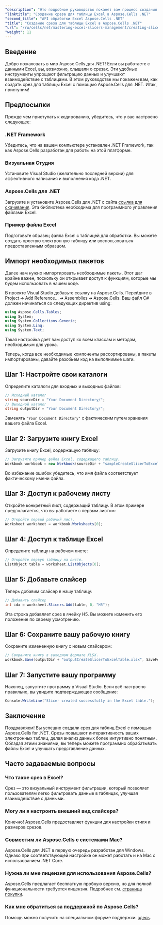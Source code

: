 ```yaml
---
"description": "Это подробное руководство покажет вам процесс создания срезов для таблиц Excel с помощью Aspose.Cells for .NET. Узнайте, как настроить среду, загрузить книгу Excel и добавить интерактивные срезы для расширения возможностей анализа данных."
"linktitle": "Создание среза для таблицы Excel в Aspose.Cells .NET"
"second_title": "API обработки Excel Aspose.Cells .NET"
"title": "Создание среза для таблицы Excel в Aspose.Cells .NET"
"url": "/ru/cells/net/mastering-excel-slicers-management/creating-slicer-for-excel-table/"
"weight": 11
---
```


## Введение

Добро пожаловать в мир Aspose.Cells для .NET! Если вы работаете с данными Excel, вы, возможно, слышали о срезах. Эти удобные инструменты упрощают фильтрацию данных и улучшают взаимодействие с таблицами. В этом руководстве мы покажем вам, как создать срез для таблицы Excel с помощью Aspose.Cells для .NET. Итак, приступим!

## Предпосылки

Прежде чем приступать к кодированию, убедитесь, что у вас настроено следующее:

### .NET Framework
Убедитесь, что на вашем компьютере установлен .NET Framework, так как Aspose.Cells разработан для работы на этой платформе.

### Визуальная Студия
Установите Visual Studio (желательно последней версии) для эффективного написания и выполнения кода .NET.

### Aspose.Cells для .NET
Загрузите и установите Aspose.Cells для .NET с сайта [ссылка для скачивания](https://releases.aspose.com/cells/net/). Эта библиотека необходима для программного управления файлами Excel.

### Пример файла Excel
Подготовьте образец файла Excel с таблицей для обработки. Вы можете создать простую электронную таблицу или воспользоваться предоставленным образцом.

## Импорт необходимых пакетов

Далее нам нужно импортировать необходимые пакеты. Этот шаг крайне важен, поскольку он открывает доступ к функциям, которые мы будем использовать в нашем коде.

В проекте Visual Studio добавьте ссылку на Aspose.Cells. Перейдите в Project ➔ Add Reference... ➔ Assemblies ➔ Aspose.Cells. Ваш файл C# должен начинаться со следующих директив using:

```csharp
using Aspose.Cells.Tables;
using System;
using System.Collections.Generic;
using System.Linq;
using System.Text;
```

Такая настройка дает вам доступ ко всем классам и методам, необходимым для урока.

Теперь, когда все необходимые компоненты рассортированы, а пакеты импортированы, давайте разобьем код на выполнимые шаги.

## Шаг 1: Настройте свои каталоги

Определите каталоги для входных и выходных файлов:

```csharp
// Исходный каталог
string sourceDir = "Your Document Directory/";
// Выходной каталог
string outputDir = "Your Document Directory/";
```

Заменять `"Your Document Directory"` с фактическим путем хранения вашего файла Excel.

## Шаг 2: Загрузите книгу Excel

Загрузите книгу Excel, содержащую таблицу:

```csharp
// Загрузите пример файла Excel, содержащего таблицу.
Workbook workbook = new Workbook(sourceDir + "sampleCreateSlicerToExcelTable.xlsx");
```

Во избежание ошибок убедитесь, что имя файла соответствует фактическому имени файла.

## Шаг 3: Доступ к рабочему листу

Откройте конкретный лист, содержащий таблицу. В этом примере предполагается, что вы работаете с первым листом:

```csharp
// Откройте первый рабочий лист.
Worksheet worksheet = workbook.Worksheets[0];
```

## Шаг 4: Доступ к таблице Excel

Определите таблицу на рабочем листе:

```csharp
// Откройте первую таблицу на листе.
ListObject table = worksheet.ListObjects[0];
```

## Шаг 5: Добавьте слайсер

Теперь добавим слайсер в нашу таблицу:

```csharp
// Добавить слайсер
int idx = worksheet.Slicers.Add(table, 0, "H5");
```

Эта строка добавляет срез в ячейку H5. Вы можете изменить его положение по своему усмотрению.

## Шаг 6: Сохраните вашу рабочую книгу

Сохраните измененную книгу с новым слайсером:

```csharp
// Сохраните книгу в выходном формате XLSX.
workbook.Save(outputDir + "outputCreateSlicerToExcelTable.xlsx", SaveFormat.Xlsx);
```

## Шаг 7: Запустите вашу программу

Наконец, запустите программу в Visual Studio. Если всё настроено правильно, вы увидите подтверждающее сообщение:

```csharp
Console.WriteLine("Slicer created successfully in the Excel table.");
```

## Заключение

Поздравляем! Вы успешно создали срез для таблиц Excel с помощью Aspose.Cells for .NET. Срезы повышают интерактивность ваших электронных таблиц, делая анализ данных более интуитивно понятным. Обладая этими знаниями, вы теперь можете программно обрабатывать файлы Excel и улучшать представление данных.

## Часто задаваемые вопросы

### Что такое срез в Excel?
Срез — это визуальный инструмент фильтрации, который позволяет пользователям легко фильтровать данные в таблицах, улучшая взаимодействие с данными.

### Могу ли я настроить внешний вид слайсера?
Конечно! Aspose.Cells предоставляет функции для настройки стиля и размеров срезов.

### Совместим ли Aspose.Cells с системами Mac?
Aspose.Cells для .NET в первую очередь разработан для Windows. Однако при соответствующей настройке он может работать и на Mac с использованием .NET Core.

### Нужна ли мне лицензия для использования Aspose.Cells?
Aspose.Cells предлагает бесплатную пробную версию, но для полной функциональности требуется лицензия. Подробнее см. [страница покупки](https://purchase.aspose.com/buy).

### Как мне обратиться за поддержкой по Aspose.Cells?
Помощь можно получить на специальном форуме поддержки. [здесь](https://forum.aspose.com/c/cells/9).